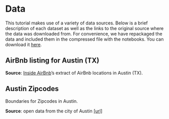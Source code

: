 # Data

This tutorial makes use of a variety of data sources. Below is a brief description of each dataset as well as the links to the original source where the data was downloaded from. For convenience, we have repackaged the data and included them in the compressed file with the notebooks. You can download it [here](../gds_scipy2016.zip).

## AirBnb listing for Austin (TX)


**Source**: [Inside AirBnb](http://insideairbnb.com/get-the-data.html)’s extract of AirBnb locations in Austin (TX).

## Austin Zipcodes

Boundaries for Zipcodes in Austin.

**Source**: open data from the city of Austin [[url]](https://data.austintexas.gov/Geodata/Zipcode)
